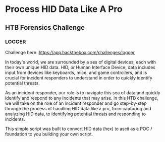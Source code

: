 # Process HID Data Like A Pro

## HTB Forensics Challenge 
### LOGGER
Challenge here: https://app.hackthebox.com/challenges/logger

In today's world, we are surrounded by a sea of digital devices, each with their own unique HID data. HID, or Human Interface Device, data includes input from devices like keyboards, mice, and game controllers, and is crucial for incident responders to understand in order to quickly identify potential threats.

As an incident responder, our role is to navigate this sea of data and quickly identify and respond to any incidents that may arise. In this HTB challenge, we will take on the role of an incident responder and go step-by-step through the process of handling HID data like a pro, from capturing and analyzing HID data, to identifying potential threats and responding to incidents.


This simple script was built to convert HID data (hex) to ascii as a POC / foundation to you building your own script.
